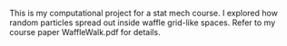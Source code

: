This is my computational project for a stat mech course. I explored how random particles spread out inside waffle grid-like spaces. Refer to my course paper WaffleWalk.pdf for details.

